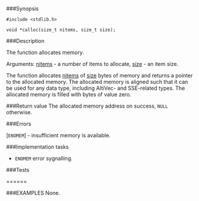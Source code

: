 ###Synopsis

`#include <stdlib.h>`

`void *calloc(size_t nitems, size_t size);`

###Description

The function allocates memory.

Arguments:
<u>nitems</u> -  a number of items to allocate,
<u>size</u> - an item size.

The function allocates <u>nitems</u> of <u>size</u> bytes of memory and returns a pointer to the allocated memory. The allocated memory is aligned such that it can be used for any data type, including AltiVec- and SSE-related types. The allocated memory is filled with bytes of value zero.

###Return value
The allocated memory address on success, `NULL` otherwise.

###Errors

[`ENOMEM`] - insufficient memory is available.

###Implementation tasks

* `ENOMEM` error sygnalling.

###Tests

======

###EXAMPLES
None.
